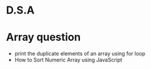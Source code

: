 # D.S.A

# Array question
* print the duplicate elements of an array using for loop
* How to Sort Numeric Array using JavaScript
